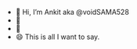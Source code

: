 - 👋 Hi, I’m Ankit aka @voidSAMA528
- 👀 
- 🌱 
- 😄 This is all I want to say.

<!---
voidSAMA528/voidSAMA528 is a ✨ special ✨ repository because its `README.md` (this file) appears on your GitHub profile.
You can click the Preview link to take a look at your changes.
--->
